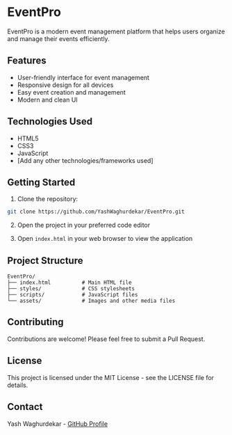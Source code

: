 # EventPro

EventPro is a modern event management platform that helps users organize and manage their events efficiently.

## Features

- User-friendly interface for event management
- Responsive design for all devices
- Easy event creation and management
- Modern and clean UI

## Technologies Used

- HTML5
- CSS3
- JavaScript
- [Add any other technologies/frameworks used]

## Getting Started

1. Clone the repository:
```bash
git clone https://github.com/YashWaghurdekar/EventPro.git
```

2. Open the project in your preferred code editor

3. Open `index.html` in your web browser to view the application

## Project Structure

```
EventPro/
├── index.html          # Main HTML file
├── styles/             # CSS stylesheets
├── scripts/            # JavaScript files
└── assets/             # Images and other media files
```

## Contributing

Contributions are welcome! Please feel free to submit a Pull Request.

## License

This project is licensed under the MIT License - see the LICENSE file for details.

## Contact

Yash Waghurdekar - [GitHub Profile](https://github.com/YashWaghurdekar) 